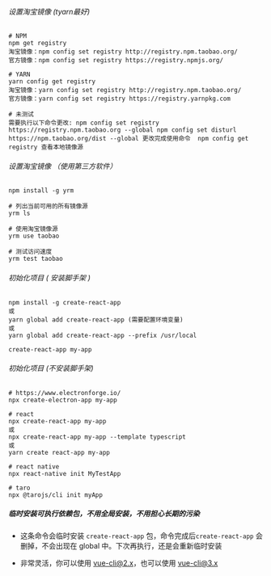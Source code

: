 ###### 设置淘宝镜像 (tyarn最好)

```
# NPM
npm get registry 
淘宝镜像：npm config set registry http://registry.npm.taobao.org/
官方镜像：npm config set registry https://registry.npmjs.org/

# YARN
yarn config get registry
淘宝镜像：yarn config set registry http://registry.npm.taobao.org/
官方镜像：yarn config set registry https://registry.yarnpkg.com

# 未测试
需要执行以下命令更改: npm config set registry https://registry.npm.taobao.org --global npm config set disturl https://npm.taobao.org/dist --global 更改完成使用命令  npm config get registry 查看本地镜像源
```

###### 设置淘宝镜像 （使用第三方软件）

```
npm install -g yrm

# 列出当前可用的所有镜像源
yrm ls

# 使用淘宝镜像源
yrm use taobao

# 测试访问速度
yrm test taobao
```

###### 初始化项目 ( 安装脚手架 )

```
npm install -g create-react-app
或
yarn global add create-react-app (需要配置环境变量)
或
yarn global add create-react-app --prefix /usr/local

create-react-app my-app
```

###### 初始化项目 (不安装脚手架)

```
# https://www.electronforge.io/
npx create-electron-app my-app

# react
npx create-react-app my-app
或
npx create-react-app my-app --template typescript
或
yarn create react-app my-app

# react native
npx react-native init MyTestApp

# taro
npx @tarojs/cli init myApp
```

##### 临时安装可执行依赖包，不用全局安装，不用担心长期的污染 

*  这条命令会临时安装 `create-react-app` 包，命令完成后`create-react-app` 会删掉，不会出现在 global 中。下次再执行，还是会重新临时安装 

*  非常灵活，你可以使用 vue-cli@2.x，也可以使用 vue-cli@3.x 